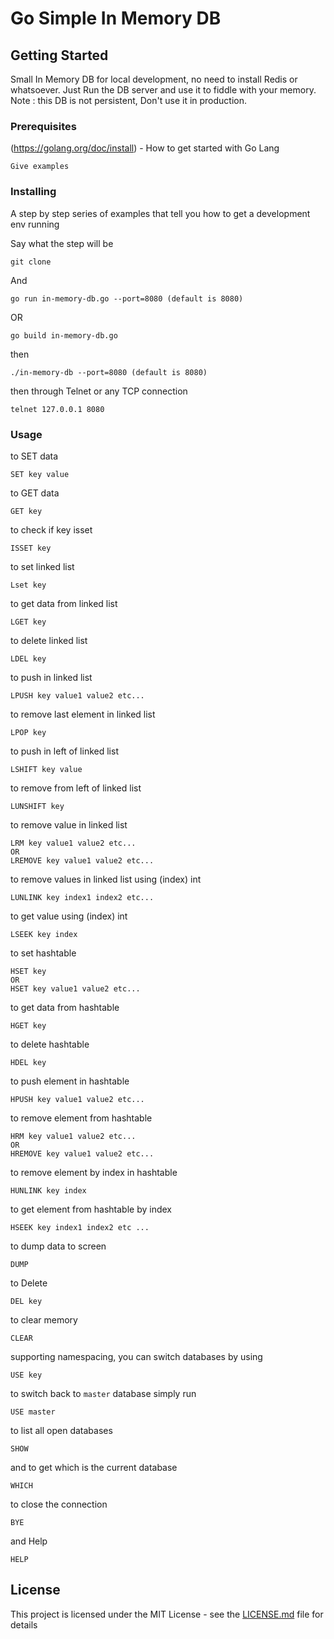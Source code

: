 # Go Simple In Memory DB

## Getting Started

Small In Memory DB for local development, no need to install Redis or whatsoever.
Just Run the DB server and use it to fiddle with your memory.
Note : this DB is not persistent, Don't use it in production.

### Prerequisites

(https://golang.org/doc/install) - How to get started with Go Lang

```
Give examples
```

### Installing

A step by step series of examples that tell you how to get a development env running

Say what the step will be

```
git clone 
```

And 

```
go run in-memory-db.go --port=8080 (default is 8080)
```
OR
```
go build in-memory-db.go
```
then 
```
./in-memory-db --port=8080 (default is 8080)
```


then through Telnet or any TCP connection
```
telnet 127.0.0.1 8080
```


### Usage
to SET data 
```
SET key value
```

to GET data
```
GET key
```

to check if key isset
```
ISSET key
```

to set linked list
```
Lset key
```

to get data from linked list
```
LGET key
```

to delete linked list
```
LDEL key
```

to push in linked list
```
LPUSH key value1 value2 etc...
```

to remove last element in linked list 
```
LPOP key
```

to push in left of linked list 
```
LSHIFT key value
```

to remove from left of linked list 
```
LUNSHIFT key
```

to remove value in linked list 
```
LRM key value1 value2 etc...
OR
LREMOVE key value1 value2 etc...
```

to remove values in linked list using (index) int
```
LUNLINK key index1 index2 etc...
```

to get value using (index) int
```
LSEEK key index
```
to set hashtable
```
HSET key 
OR 
HSET key value1 value2 etc...
```

to get data from hashtable
```
HGET key
```

to delete hashtable
```
HDEL key
```

to push element in hashtable 
```
HPUSH key value1 value2 etc...
```

to remove element from hashtable
```
HRM key value1 value2 etc...
OR
HREMOVE key value1 value2 etc...
```

to remove element by index in hashtable
```
HUNLINK key index
```
to get element from hashtable by index
```
HSEEK key index1 index2 etc ...
```

to dump data to screen
```
DUMP
```

to Delete
```
DEL key
```

to clear memory
```
CLEAR
```

supporting namespacing, you can switch databases by using
```
USE key
```
to switch back to `master` database simply run
```
USE master
```

to list all open databases
```
SHOW 
```

and to get which is the current database
```
WHICH
``` 

to close the connection
```
BYE
```
and Help
```
HELP
```

## License

This project is licensed under the MIT License - see the [LICENSE.md](LICENSE.md) file for details
